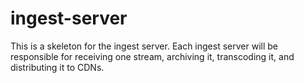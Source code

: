 # ingest-server

This is a skeleton for the ingest server. Each ingest server will be responsible for receiving one stream, archiving it, transcoding it, and distributing it to CDNs.
